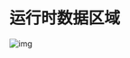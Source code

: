 # 运行时数据区域

![img](https://github.com/CyC2018/Interview-Notebook/raw/master/pics/540631a4-6018-40a5-aed7-081e2eeeaeea.png)




